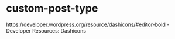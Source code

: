 # custom-post-type 


https://developer.wordpress.org/resource/dashicons/#editor-bold - Developer Resources: Dashicons
